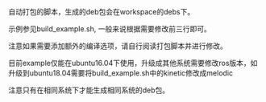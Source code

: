 自动打包的脚本，生成的deb包会在workspace的debs下。

示例参见build_example.sh, 一般来说根据需要修改前三行即可。

注意如果需要添加额外的编译选项，请自行阅读打包脚本并进行修改。

目前example仅能在ubuntu16.04下使用，升级成其他系统需要修改ros版本，如升级到ubuntu18.04需要将build_example.sh中的kinetic修改成melodic

注意只有在相同系统下才能生成相同系统的deb包。